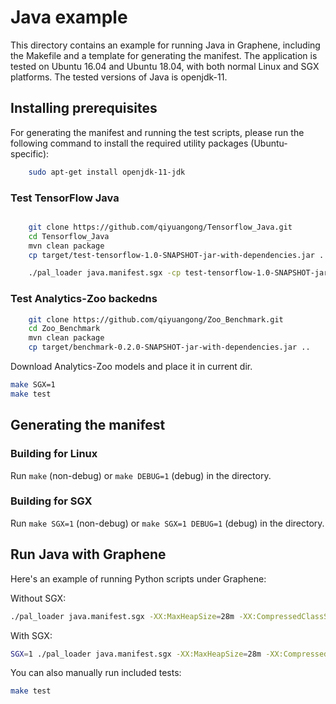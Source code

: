 # Java example

This directory contains an example for running Java in Graphene, including
the Makefile and a template for generating the manifest. The application is
tested on Ubuntu 16.04 and Ubuntu 18.04, with both normal Linux and SGX
platforms. The tested versions of Java is openjdk-11.

## Installing prerequisites

For generating the manifest and running the test scripts, please run the following
command to install the required utility packages (Ubuntu-specific):

```bash
    sudo apt-get install openjdk-11-jdk
```

### Test TensorFlow Java

```bash

    git clone https://github.com/qiyuangong/Tensorflow_Java.git
    cd Tensorflow_Java
    mvn clean package
    cp target/test-tensorflow-1.0-SNAPSHOT-jar-with-dependencies.jar ..
```

```bash
    ./pal_loader java.manifest.sgx -cp test-tensorflow-1.0-SNAPSHOT-jar-with-dependencies.jar HelloTensorFlow
```

### Test Analytics-Zoo backedns

```bash
    git clone https://github.com/qiyuangong/Zoo_Benchmark.git
    cd Zoo_Benchmark
    mvn clean package
    cp target/benchmark-0.2.0-SNAPSHOT-jar-with-dependencies.jar ..
```

Download Analytics-Zoo models and place it in current dir.

```bash
make SGX=1
make test
```

## Generating the manifest

### Building for Linux

Run `make` (non-debug) or `make DEBUG=1` (debug) in the directory.

### Building for SGX

Run `make SGX=1` (non-debug) or `make SGX=1 DEBUG=1` (debug) in the directory.

## Run Java with Graphene

Here's an example of running Python scripts under Graphene:

Without SGX:

```bash
./pal_loader java.manifest.sgx -XX:MaxHeapSize=28m -XX:CompressedClassSpaceSize=22m Hello
```

With SGX:

```bash
SGX=1 ./pal_loader java.manifest.sgx -XX:MaxHeapSize=28m -XX:CompressedClassSpaceSize=22m Hello
```

You can also manually run included tests:

```bash
make test
```
